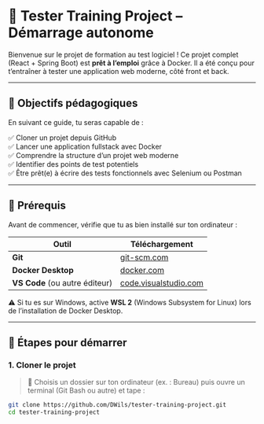# 🧪 Tester Training Project – Démarrage autonome

Bienvenue sur le projet de formation au test logiciel ! Ce projet complet (React + Spring Boot) est **prêt à l’emploi** grâce à Docker. Il a été conçu pour t’entraîner à tester une application web moderne, côté front et back.

---

## 🎯 Objectifs pédagogiques

En suivant ce guide, tu seras capable de :

✅ Cloner un projet depuis GitHub  
✅ Lancer une application fullstack avec Docker  
✅ Comprendre la structure d’un projet web moderne  
✅ Identifier des points de test potentiels  
✅ Être prêt(e) à écrire des tests fonctionnels avec Selenium ou Postman

---

## 🧰 Prérequis

Avant de commencer, vérifie que tu as bien installé sur ton ordinateur :

| Outil            | Téléchargement                                      |
|------------------|-----------------------------------------------------|
| **Git**          | [git-scm.com](https://git-scm.com/)                 |
| **Docker Desktop** | [docker.com](https://www.docker.com/products/docker-desktop/) |
| **VS Code** (ou autre éditeur) | [code.visualstudio.com](https://code.visualstudio.com/) |

⚠️ Si tu es sur Windows, active **WSL 2** (Windows Subsystem for Linux) lors de l’installation de Docker Desktop.

---

## 🚀 Étapes pour démarrer

### 1. Cloner le projet

> 📂 Choisis un dossier sur ton ordinateur (ex. : Bureau) puis ouvre un terminal (Git Bash ou autre) et tape :

```bash
git clone https://github.com/DWils/tester-training-project.git
cd tester-training-project
